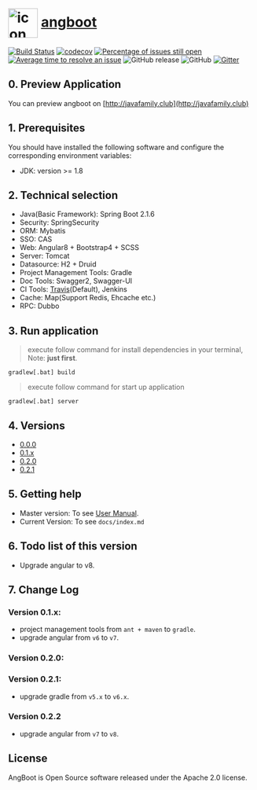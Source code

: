 # <a href="https://dreamli1314.github.io/angboot/"><img width="60px" align="center" src="https://raw.githubusercontent.com/DreamLi1314/angboot/0.2.2/client/web/src/favicon.ico" alt="icon"/></a> [angboot](https://dreamli1314.github.io/angboot/) 
[![Build Status](https://travis-ci.org/DreamLi1314/angboot.svg?branch=0.2.2)](https://travis-ci.org/DreamLi1314/angboot)
[![codecov](https://codecov.io/gh/DreamLi1314/angboot/branch/0.2.2/graph/badge.svg)](https://codecov.io/gh/DreamLi1314/angboot)
[![Percentage of issues still open](http://isitmaintained.com/badge/open/dreamli1314/angboot.svg)](http://isitmaintained.com/project/dreamli1314/angboot "Percentage of issues still open")
[![Average time to resolve an issue](http://isitmaintained.com/badge/resolution/dreamli1314/angboot.svg)](http://isitmaintained.com/project/dreamli1314/angboot "Average time to resolve an issue")
![GitHub release](https://img.shields.io/github/release-pre/dreamli1314/angboot)
![GitHub](https://img.shields.io/github/license/dreamli1314/angboot)
[![Gitter](https://badges.gitter.im/Angboot/Angboot.svg)](https://gitter.im/Angboot/Angboot?utm_source=badge&utm_medium=badge&utm_campaign=pr-badge)

## 0. Preview Application
You can preview angboot on [http://javafamily.club](http://javafamily.club)

## 1. Prerequisites
You should have installed the following software and configure the corresponding environment variables:

* JDK: version >= 1.8

## 2. Technical selection
* Java(Basic Framework): Spring Boot 2.1.6
* Security: SpringSecurity
* ORM: Mybatis
* SSO: CAS
* Web: Angular8 + Bootstrap4 + SCSS
* Server: Tomcat
* Datasource: H2 + Druid
* Project Management Tools: Gradle
* Doc Tools: Swagger2, Swagger-UI
* CI Tools: [Travis](https://travis-ci.org/DreamLi1314/angboot)(Default), Jenkins
* Cache: Map(Support Redis, Ehcache etc.)
* RPC: Dubbo

## 3. Run application
> execute follow command for install dependencies in your terminal, Note: **just first**.
```
gradlew[.bat] build
```
> execute follow command for start up application
```
gradlew[.bat] server
```

## 4. Versions
* [0.0.0](https://github.com/DreamLi1314/angboot/tree/0.0.0)
* [0.1.x](https://github.com/DreamLi1314/angboot/tree/0.1.x)
* [0.2.0](https://github.com/DreamLi1314/angboot/tree/0.2.0)
* [0.2.1](https://github.com/DreamLi1314/angboot/tree/0.2.1)

## 5. Getting help
* Master version: To see [User Manual](https://dreamli1314.github.io/angboot/).
* Current Version: To see `docs/index.md`

## 6. Todo list of this version
* Upgrade angular to v8.

## 7. Change Log
### Version 0.1.x:
* project management tools from `ant + maven` to `gradle`.
* upgrade angular from `v6` to `v7`.

### Version 0.2.0:
### Version 0.2.1:
* upgrade gradle from `v5.x` to `v6.x`.
### Version 0.2.2
* upgrade angular from `v7` to `v8`.

## License
AngBoot is Open Source software released under the Apache 2.0 license.
